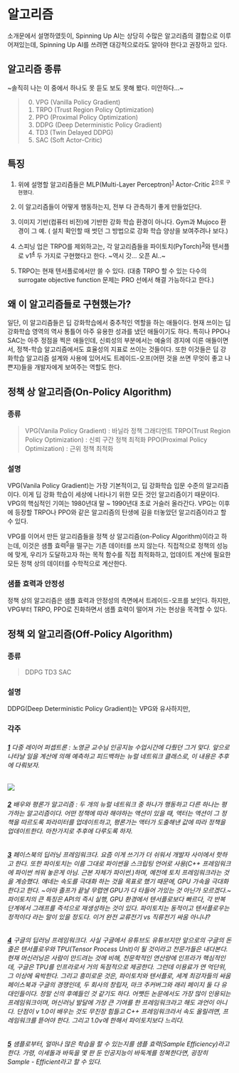 # 알고리즘
소개문에서 설명하였듯이, Spinning Up AI는 상당히 수많은 알고리즘의 결합으로 이루어져있는데, Spinning Up AI를 쓰려면 대강적으로라도 알아야 한다고 권장하고 있다.

## 알고리즘 종류
~솔직히 나는 이 중에서 하나도 못 듣도 보도 못해 봤다. 미안하다...~

> 0. VPG (Vanilla Policy Gradient) 
> 0. TRPO (Trust Region Policy Optimization)
> 0. PPO (Proximal Policy Optimization)
> 0. DDPG (Deep Deterministic Policy Gradient)
> 0. TD3 (Twin Delayed DDPG)
> 0. SAC (Soft Actor-Critic)

## 특징
1. 위에 설명할 알고리즘들은 MLP(Multi-Layer Perceptron)<sup id="a1">[1](#b1)</sup> Actor-Critic <sup id="a2">[2](#b2)으로 구현했다. 
1. 이 알고리즘들이 어떻게 행동하는지, 전부 다 관측하기 좋게 만들었단다. 
1. 이미지 기반(컴퓨터 비전)에 기반한 강화 학습 환경이 아니다. Gym과 Mujoco 환경이 그 예. ( 설치 확인할 때 썻던 그 방법으로 강화 학습 양상을 보여주려나 보다.)

1. 스피닝 업은 TRPO를 제외하고는, 각 알고리즘들을 파이토치(PyTorch)<sup id="a3">[3](#b3)</sup>와 텐서플로 v1<sup id="a4">[4](#b4)</sup> 두 가지로 구현했다고 한다. ~역시 갓... 오픈 AI..~
1. TRPO는 현재 텐서플로에서만 쓸 수 있다. (대충 TRPO 할 수 있는 다수의 surrogate objective function 문제는 PRO 선에서 해결 가능하다고 한다.)


## 왜 이 알고리즘들로 구현했는가?
일단, 이 알고리즘들은 딥 강화학습에서 중추적인 역할을 하는 애들이다. 현재 쓰이는 딥 강화학습 영역의 역사 통틀어 아주 유용한 성과를 냈던 애들이기도 하다. 특히나 PPO나 SAC는 아주 정점을 찍은 애들인데, 신뢰성의 부분에서는 예술의 경지에 이른 애들이면서, 정책-학습 알고리즘에서도 효율성의 지표로 쓰이는 것들이다. 또한 이것들은 딥 강화학습 알고리즘 설계와 사용에 있어서도 트레이드-오프(어떤 것을 쓰면 무엇이 좋고 나쁜지)들을 개발자에게 보여주는 역할도 한다.

## 정책 상 알고리즘(On-Policy Algorithm)
### 종류
> VPG(Vanila Policy Gradient) : 바닐라 정책 그래디언트
> TRPO(Trust Region Policy Optimization) : 신뢰 구간 정책 최적화
> PPO(Proximal Policy Optimization) : 근위 정책 최적화

### 설명
VPG(Vanila Policy Gradient)는 가장 기본적이고, 딥 강화학습 입문 수준의 알고리즘이다. 이게 딥 강화 학습이 세상에 나타나기 위한 모든 것인 알고리즘이기 때문이다. VPG의 핵심적인 기여는 1980년대 말 ~ 1990년대 초로 거슬러 올라간다. VPG는 이후에 등장할 TRPO나 PPO와 같은 알고리즘의 탄생에 길을 터놓았던 알고리즘이라고 할 수 있다.

VPG를 이어서 만든 알고리즘들을 정책 상 알고리즘(on-Policy Algorithm)이라고 하는데, 이것은 샘플 효력<sup id="a5">[5](#b5)</sup>을 떨구는 기존 데이터를 쓰지 않는다. 직접적으로 정책의 성능에 맞게, 우리가 도달하고자 하는 목적 함수를 직접 최적화하고, 업데이트 계산에 필요한 모든 정책 상의 데이터를 수학적으로 계산한다.

### 샘플 효력과 안정성
정책 상의 알고리즘은 샘플 효력과 안정성의 측면에서 트레이드-오프를 보인다. 하지만, VPG부터 TRPO, PPO로 진화하면서 샘플 효력이 떨어져 가는 현상을 목격할 수 있다.

## 정책 외 알고리즘(Off-Policy Algorithm)
### 종류
> DDPG
> TD3
> SAC

### 설명
DDPG(Deep Deterministic Policy Gradient)는 VPG와 유사하지만,


### 각주
###### <b id="b1">[1](#a1)</b> 다중 레이어 퍼셉트론 : 노영균 교수님 인공지능 수업시간에 다뤘던 그거 맞다. 앞으로 나타날 일을 계산에 의해 예측하고 피드백하는 뉴럴 네트워크 클래스로, 이 내용은 추후에 다뤄보자.  
<img src = "https://wikimedia.org/api/rest_v1/media/math/render/svg/167e8b5c38130ec92a2771bc384658772f387d02"/>

###### <b id="b2">[2](#a2)</b> 배우와 평론가 알고리즘 : 두 개의 뉴럴 네트워크 중 하나가 행동하고 다른 하나는 평가하는 알고리즘이다. 어떤 정책에 따라 해야하는 액션이 있을 때, 액터는 액션이 그 정책을 따르도록 파라미터를 업데이트하고, 평론가는 액터가 도출해낸 값에 따라 정책을 업데이트한다. 마찬가지로 추후에 다루도록 하자.

###### <b id="b3">[3](#a3)</b> 페이스북의 딥러닝 프레임워크다. 요즘 이게 쓰기가 더 쉬워서 개발자 사이에서 핫하고 한다. 또한 파이토치는 이름 그대로 파이썬을 스크립팅 언어로 사용(C++ 프레임워크에 파이썬 씌워 놓은게 아님. 근본 자체가 파이썬.)하며, 예전에 토치 프레임워크라는 것을 계승했다. 얘네는 속도를 극대화 하는 것을 목표로 했기 때문에, GPU 가속을 극대화 한다고 한다. ~아마 졸프가 끝날 무렵엔 GPU가 다 타들어 가있는 것 아닌가 모르겠다.~  파이토치의 큰 특징은 API의 즉시 실행, GPU 환경에서 텐서플로보다 빠르다, 각 반복 단계에서 그래프를 즉석으로 재생성하는 것이 있다. 파이토치는 동적이고 텐서플로우는 정적이다 라는 말이 있을 정도다. 이거 완전 교류전기 vs 직류전기 싸움 아니냐?

###### <b id="b4">[4](#a4)</b> 구글의 딥러닝 프레임워크다. 사실 구글에서 유튜브도 유튜브지만 앞으로의 구글의 돈줄은 텐서플로우와 TPU(Tensor Process Unit)이 될 것이라고 전문가들은 내다본다. 현재 머신러닝은 사람이 만드려는 것에 비해, 천문학적인 연산량에 인프라가 핵심적인데, 구글은 TPU를 인프라로서 거의 독점적으로 제공한다. 그런데 이용료가 연 억단위, 그 이상에 육박한다. 그리고 흥미로운 것은, 파이토치와 텐서플로, 세계 최강자들의 싸움 페이스북과 구글의 경쟁인데, 두 회사의 창립자, 마크 주커버그와 래리 페이지 둘 다 유대인들이다. 정말 신의 후예들인 것 같기도 하다. 어쨋든 논문에서도 가장 많이 인용되는 프레임워크이며, 머신러닝 발달에 가장 큰 기여를 한 프레임워크라고 해도 과언이 아니다. 단점이 v 1.0이 배우는 것도 무진장 힘들고 C++ 프레임워크라서 속도 올릴려면, 프레임워크를 뜯어야 한다. 그리고 1.0v에 한해서 파이토치보다 느리다.

###### <b id="b5">[5](#a5)</b> 샘플로부터, 얼마나 많은 학습을 할 수 있는지를 샘플 효력(Sample Efficiency)라고 한다. 가령, 이세돌과 바둑을 몇 판 둔 인공지능이 바둑계를 정복한다면, 굉장히 Sample - Efficient라고 할 수 있다.

